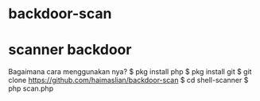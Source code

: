 # backdoor-scan


# scanner backdoor

Bagaimana cara menggunakan nya?
$ pkg install php 
$ pkg install git 
$ git clone https://github.com/haimaslian/backdoor-scan
$ cd shell-scanner
$ php scan.php
